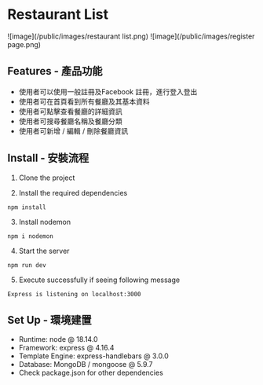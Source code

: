 # Restaurant List
![image](/public/images/restaurant list.png)
![image](/public/images/register page.png)

## Features - 產品功能

- 使用者可以使用一般註冊及Facebook 註冊，進行登入登出
- 使用者可在首頁看到所有餐廳及其基本資料
- 使用者可點擊查看餐廳的詳細資訊
- 使用者可搜尋餐廳名稱及餐廳分類
- 使用者可新增 / 編輯 / 刪除餐廳資訊

## Install - 安裝流程

1. Clone the project

2. Install the required dependencies

```
npm install
```

3. Install nodemon

```
npm i nodemon
```

4. Start the server

```
npm run dev
```

5. Execute successfully if seeing following message

```
Express is listening on localhost:3000
```

## Set Up - 環境建置

- Runtime: node @ 18.14.0
- Framework: express @ 4.16.4
- Template Engine: express-handlebars @ 3.0.0
- Database: MongoDB / mongoose @ 5.9.7
- Check package.json for other dependencies